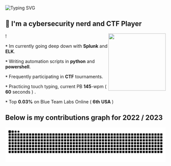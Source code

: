 ![Typing SVG](https://readme-typing-svg.demolab.com/?font=Pixelify+Sans&size=30&duration=2600&pause=1000&color=f6a4d4&random=false&width=435&lines=Welcome+to+my+profile+!)

## 🌴 I'm a cybersecurity nerd and CTF Player
<p1>
  <img height="180" width="180" align="right" src="https://github.com/0x157/0x157/assets/102762345/1da65673-6a70-4ef2-abda-88b916f34f94" >  
</p1>!

**`*`** Im currently going deep down with **Splunk** and **ELK**.

**`*`** Writing automation scripts in **python** and **powershell**.

**`*`** Frequently participating in **CTF** tournaments.

**`*`** Practicing touch typing, current PB **145**-wpm ( **60** seconds ) .

**`*`** Top **0.03%** on Blue Team Labs Online ( **6th** **USA** )

## Below is my contributions graph for 2022 / 2023
![Snake animation](https://github.com/0x157/0x157/blob/output/github-contribution-grid-snake-dark.svg)


